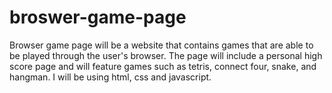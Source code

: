 # broswer-game-page
Browser game page will be a website that contains games that are able to be played through the user's browser. The page will include a personal high score page and will feature games such as tetris, connect four, snake, and hangman. I will be using html, css and javascript.

